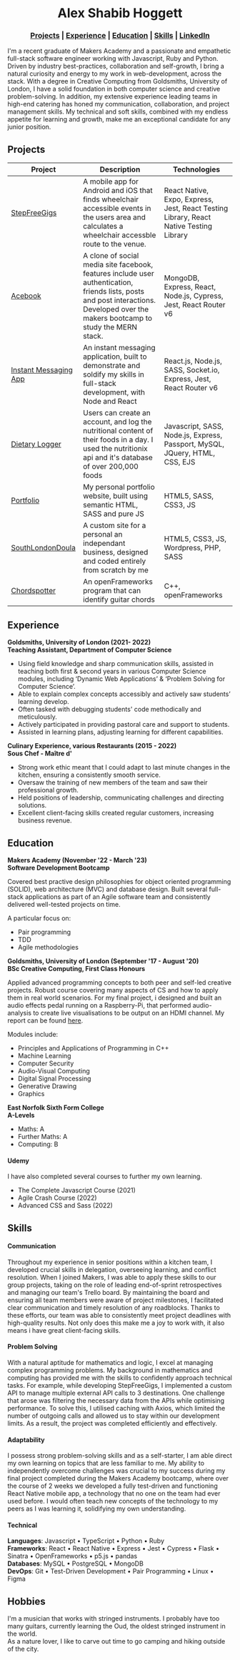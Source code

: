 <h1 align="center"> Alex Shabib Hoggett</h1>

<h3 align="center">
<a href="#projects">Projects</a> | <a href="#experience">Experience</a> | <a href="#education">Education</a> | <a href="#skills">Skills</a> | <a href="https://www.linkedin.com/in/alex-shabib-hoggett-7597041b7/">LinkedIn</a>
</h3>
  
I'm a recent graduate of Makers Academy and a passionate and empathetic full-stack software engineer working with Javascript, Ruby and Python. Driven by industry best-practices, collaboration and self-growth, I bring a natural curiosity and energy to my work in web-development, across the stack. With a degree in Creative Computing from Goldsmiths, University of London, I have a solid foundation in both computer science and creative problem-solving. In addition, my extensive experience leading teams in high-end catering has honed my communication, collaboration, and project management skills. My technical and soft skills, combined with my endless appetite for learning and growth, make me an exceptional candidate for any junior position.

## Projects

| Project                                                     | Description                                                                                                                                                                          | Technologies                                                                           |
| ----------------------------------------------------------- | ------------------------------------------------------------------------------------------------------------------------------------------------------------------------------------ | -------------------------------------------------------------------------------------- |
| [StepFreeGigs](https://github.com/alexHoggett/step-free-gigs) | A mobile app for Android and iOS that finds wheelchair accessible events in the users area and calculates a wheelchair accessble route to the venue.                                 | React Native, Expo, Express, Jest, React Testing Library, React Native Testing Library |
| [Acebook](https://github.com/alexHoggett/acebook) | A clone of social media site facebook, features include user authentication, friends lists, posts and post interactions. Developed over the makers bootcamp to study the MERN stack. | MongoDB, Express, React, Node.js, Cypress, Jest, React Router v6                       |
| [Instant Messaging App](https://github.com/alexHoggett/chat-app)         | An instant messaging application, built to demonstrate and soldify my skills in full-stack development, with Node and React                                                          | React.js, Node.js, SASS, Socket.io, Express, Jest, React Router v6                     |
| [Dietary Logger](https://github.com/alexHoggett/diet)             | Users can create an account, and log the nutritional content of their foods in a day. I used the nutritionix api and it's database of over 200,000 foods                             | Javascript, SASS, Node.js, Express, Passport, MySQL, JQuery, HTML, CSS, EJS            |
| [Portfolio](https://github.com/alexHoggett/Portfolio)         | My personal portfolio website, built using semantic HTML, SASS and pure JS                                                         | HTML5, SASS, CSS3, JS                     |
| [SouthLondonDoula](https://robynlnalty.co.uk/) | A custom site for a personal an independant business, designed and coded entirely from scratch by me | HTML5, CSS3, JS, Wordpress, PHP, SASS |
| [Chordspotter](https://github.com/alexHoggett/ChordSpot)       | An openFrameworks program that can identify guitar chords                                                                                                                            | C++, openFrameworks                                                        |

## Experience

**Goldsmiths, University of London (2021- 2022)** </br>
**Teaching Assistant, Department of Computer Science**

- Using field knowledge and sharp communication skills, assisted in teaching both first & second years in various Computer Science modules, including ‘Dynamic Web Applications’ & ‘Problem Solving for Computer Science’.
- Able to explain complex concepts accessibly and actively saw students’ learning develop.
- Often tasked with debugging students' code methodically and meticulously.
- Actively participated in providing pastoral care and support to students.
- Assisted in learning plans, adjusting learning for different capabilities.

**Culinary Experience, various Restaurants (2015 - 2022)** </br>
**Sous Chef - Maître d'**

- Strong work ethic meant that I could adapt to last minute changes in the kitchen, ensuring a consistently smooth service.
- Oversaw the training of new members of the team and saw their professional growth.
- Held positions of leadership, communicating challenges and directing solutions.
- Excellent client-facing skills created regular customers, increasing business revenue.

## Education

**Makers Academy (November '22 - March '23)** </br>
**Software Development Bootcamp**

Covered best practive design philosophies for object oriented programming (SOLID), web architecture (MVC) and database design. Built several full-stack applications as part of an Agile software team and consistently delivered well-tested projects on time.

A particular focus on:
- Pair programming
- TDD
- Agile methodologies


**Goldsmiths, University of London (September '17 - August '20)** </br>
**BSc Creative Computing, First Class Honours**

Applied advanced programming concepts to both peer and self-led creative projects. Robust course covering many aspects of CS and how to apply them in real world scenarios. For my final project, i designed and built an audio effects pedal running on a Raspberry-Pi, that performed audio-analysis to create live visualisations to be output on an HDMI channel. My report can be found [here](https://documentcloud.wondershare.com/share/review/zwp63GvBBikzABv2bG5wNj2vGKNLl4YO2f1kwAhqQmWeoTZmz_w_TEAtEbEZcAzMJgsdY9azokXMBfzYLz8u_g?lang=en-us).

Modules include:

- Principles and Applications of Programming in C++
- Machine Learning
- Computer Security
- Audio-Visual Computing
- Digital Signal Processing
- Generative Drawing
- Graphics

**East Norfolk Sixth Form College** </br>
**A-Levels**

- Maths: A
- Further Maths: A
- Computing: B

#### Udemy

I have also completed several courses to further my own learning.

- The Complete Javascript Course (2021)
- Agile Crash Course (2022)
- Advanced CSS and Sass (2022)

## Skills

#### Communication

Throughout my experience in senior positions within a kitchen team, I developed crucial skills in delegation, overseeing learning, and conflict resolution. When I joined Makers, I was able to apply these skills to our group projects, taking on the role of leading end-of-sprint retrospectives and managing our team's Trello board. By maintaining the board and ensuring all team members were aware of project milestones, I facilitated clear communication and timely resolution of any roadblocks. Thanks to these efforts, our team was able to consistently meet project deadlines with high-quality results. Not only does this make me a joy to work with, it also means i have great client-facing skills.

#### Problem Solving

With a natural aptitude for mathematics and logic, I excel at managing complex programming problems. My background in mathematics and computing has provided me with the skills to confidently approach technical tasks. For example, while developing StepFreeGigs, I implemented a custom API to manage multiple external API calls to 3 destinations. One challenge that arose was filtering the necessary data from the APIs while optimising performance. To solve this, I utilised caching with Axios, which limited the number of outgoing calls and allowed us to stay within our development limits. As a result, the project was completed efficiently and effectively.

#### Adaptability

I possess strong problem-solving skills and as a self-starter, I am able direct my own learning on topics that are less familiar to me. My ability to independently overcome challenges was crucial to my success during my final project completed during the Makers Academy bootcamp, where over the course of 2 weeks we developed a fully test-driven and functioning React Native mobile app, a technology that no one on the team had ever used before. I would often teach new concepts of the technology to my peers as I was learning it, solidifying my own understanding.

#### Technical
**Languages**: Javascript • TypeScript • Python • Ruby </br>
**Frameworks**: React • React Native • Express • Jest • Cypress • Flask • Sinatra • OpenFrameworks • p5.js • pandas </br>
**Databases**: MySQL • PostgreSQL • MongoDB </br>
**DevOps**: Git • Test-Driven Development • Pair Programming • Linux • Figma </br>

## Hobbies
I'm a musician that works with stringed instruments. I probably have too many guitars, currently learning the Oud, the oldest stringed instrument in the world. </br>
As a nature lover, I like to carve out time to go camping and hiking outside of the city.
